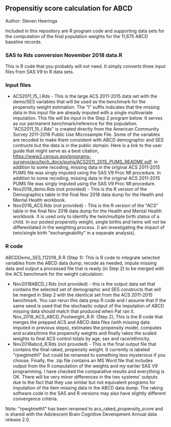 ## Propensitiy score calculation for ABCD
Author: Steven Heeringa

Included in this repository are R program code and supporting data sets for the computation of the final population weights for the 11,875 ABCD baseline records.

### SAS to Rds conversion November 2018 data.R
This is R code that you probably will not need. It simply converts three input files from SAS V9 to R data sets.

### Input files

- ACS2011_15_I.Rds - This is the large ACS 2011-2015 data set with the demo/SES variables that will be used as the benchmark for the propensity weight estimation. The "I" suffix indicates that the missing data in this input file are already imputed with a single multivariate imputation. This file will be input in the Step 2 program below. It serves as our permanent benchmark/reference for the population. "ACS2011_15_I.Rds" is created directly from the American Community Survey 2011-2016 Public Use Microsample File.  Some of the variables are recoded to make them consistent with ABCD demographic and SES contructs but the data is in the public domain.  Here is a link to the user guide that might serve as a best citation,  https://www2.census.gov/programs-surveys/acs/tech_docs/pums/ACS2011_2015_PUMS_README.pdf.   in addition to some recoding, missing data in the original ACS 2011-2015 PUMS file was singly imputed using the SAS V9 Proc MI procedure.  In addition to some recoding, missing data in the original ACS 2011-2015 PUMS file was singly imputed using the SAS V9 Proc MI procedure.
- Nov2018_demo.Rds (not provided) - This is the R version of the Demographics table in the final Nov 2018 data dump for the Health and Mental Health workbook.  
- Nov2018_ACS.Rds (not provided) - This is the R version of the "ACS" table  in the final Nov 2018 data dump for the Health and Mental Health workbook.  It is used only to identify the twin/multiple birth status of a child. In our pooled propensity weight,  single births and twins will not be differentiated in the weighting process.  (I am investigating the impact of twin/single birth "exchangeability" in a separate analysis).

### R code

ABCDDemo_SES_112018_R.R  (Step 1): This is R code to integrate selected variables from the ABCD data dump, recode as needed, impute missing data and output a processed file that is ready (in Step 2) to be merged with the ACS benchmark for the weight calculation:


- Nov2018ABCD_I.Rds (not provided) - this is the output data set that contains the selected set of demographic and SES constructs that will be merged in Step 2 with the identical set from the ACS 2011-2015 benchmark.  You can rerun this data prep R code and I assume that if the same seed is used that the stochastic output of the imputation of ABCD missing data should match that produced when Pat ran it.
Nov_2018_ACS_ABCD_Poolweight_R.R:  (Step 2); This is the R code that merges the prepped ACS and ABCD data files (with missing data imputed in previous steps), estimates the propensity model, computes and scales/trims the propensity weights and finally rakes the scaled weights to final ACS control totals by age, sex and race/ethnicity.
- Nov2018abcd_R.Rds (not provided) - This is the final output file that contains the final raked, propensity weight. It currently is labeled "rpwgtmeth1" but could be renamed to something less mysterious if you choose.
Finally, the .zip file contains an MS Word file that includes output from the R computation of the weights and my earlier SAS V9 programming.  I have checked the comparative results and everything is OK.  There will be very minor differences in the two systems' outputs due to the fact that they use similar but not equivalent programs for imputation of the item missing data in the ABCD data dump.  The raking software code in the SAS and R versions may also have slightly different convergence criteria.

Note: "rpwgtmeth1" has been renamed to acs_raked_propensity_score and is shared with the Adolescent Brain Cognitive Development Annual data release 2.0.